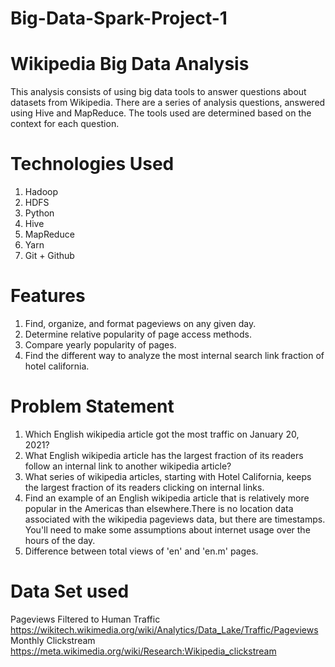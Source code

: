 # Big-Data-Spark-Project-1

# Wikipedia Big Data Analysis

This analysis consists of using big data tools to answer questions about datasets from Wikipedia. There are a series of analysis questions, answered using Hive and MapReduce. The tools used are determined based on the context for each question.

# Technologies Used

1.  Hadoop
2.  HDFS
3.  Python
4.  Hive
5.  MapReduce
6.  Yarn
7.  Git + Github

# Features

1.  Find, organize, and format pageviews on any given day.
2.  Determine relative popularity of page access methods.
3.  Compare yearly popularity of pages.
4.  Find the different way to analyze the most internal search link fraction of hotel california.

# Problem Statement

1. Which English wikipedia article got the most traffic on January 20, 2021? 
2. What English wikipedia article has the largest fraction of its readers follow an internal link to another wikipedia article?
3. What series of wikipedia articles, starting with Hotel California, keeps the largest fraction of its readers clicking on internal links.
4. Find an example of an English wikipedia article that is relatively more popular in the Americas than elsewhere.There is no location data associated with the wikipedia pageviews    data, but there are timestamps. You'll need to make some assumptions about internet usage over the hours of the day.
5. Difference between total views of 'en' and 'en.m' pages.

# Data Set used

Pageviews Filtered to Human Traffic
    https://wikitech.wikimedia.org/wiki/Analytics/Data_Lake/Traffic/Pageviews
Monthly Clickstream
    https://meta.wikimedia.org/wiki/Research:Wikipedia_clickstream
